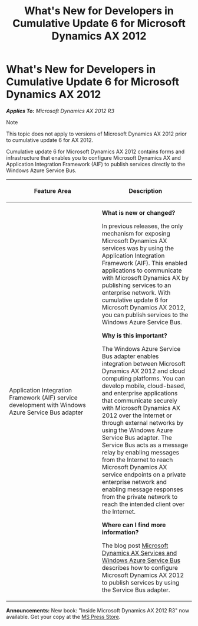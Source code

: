 ﻿---
title: What's New for Developers in Cumulative Update 6 for Microsoft Dynamics AX 2012
TOCTitle: What's New for Developers in Cumulative Update 6 for Microsoft Dynamics AX 2012
ms:assetid: 732c8070-fae3-41f6-a77f-28daef76fb9f
ms:mtpsurl: https://msdn.microsoft.com/en-us/library/Dn305850(v=AX.60)
ms:contentKeyID: 54911457
ms.date: 05/18/2015
mtps_version: v=AX.60
---

# What's New for Developers in Cumulative Update 6 for Microsoft Dynamics AX 2012 


_**Applies To:** Microsoft Dynamics AX 2012 R3_


> [!NOTE]
> <P>This topic does not apply to versions of Microsoft Dynamics AX 2012 prior to cumulative update 6 for AX 2012.</P>



Cumulative update 6 for Microsoft Dynamics AX 2012 contains forms and infrastructure that enables you to configure Microsoft Dynamics AX and Application Integration Framework (AIF) to publish services directly to the Windows Azure Service Bus.

<table>
<colgroup>
<col style="width: 50%" />
<col style="width: 50%" />
</colgroup>
<thead>
<tr class="header">
<th><p>Feature Area</p></th>
<th><p>Description</p></th>
</tr>
</thead>
<tbody>
<tr class="odd">
<td><p>Application Integration Framework (AIF) service development with Windows Azure Service Bus adapter</p></td>
<td><p><strong>What is new or changed?</strong></p>
<p>In previous releases, the only mechanism for exposing Microsoft Dynamics AX services was by using the Application Integration Framework (AIF). This enabled applications to communicate with Microsoft Dynamics AX by publishing services to an enterprise network. With cumulative update 6 for Microsoft Dynamics AX 2012, you can publish services to the Windows Azure Service Bus.</p>
<p><strong>Why is this important?</strong></p>
<p>The Windows Azure Service Bus adapter enables integration between Microsoft Dynamics AX 2012 and cloud computing platforms. You can develop mobile, cloud-based, and enterprise applications that communicate securely with Microsoft Dynamics AX 2012 over the Internet or through external networks by using the Windows Azure Service Bus adapter. The Service Bus acts as a message relay by enabling messages from the Internet to reach Microsoft Dynamics AX service endpoints on a private enterprise network and enabling message responses from the private network to reach the intended client over the Internet.</p>
<p><strong>Where can I find more information?</strong></p>
<p>The blog post <a href="http://go.microsoft.com/fwlink/?linkid=306178&amp;clcid=0x409">Microsoft Dynamics AX Services and Windows Azure Service Bus</a> describes how to configure Microsoft Dynamics AX 2012 to publish services by using the Service Bus adapter.</p></td>
</tr>
</tbody>
</table>

  
**Announcements:** New book: "Inside Microsoft Dynamics AX 2012 R3" now available. Get your copy at the [MS Press Store](https://www.microsoftpressstore.com/store/inside-microsoft-dynamics-ax-2012-r3-9780735685109).


